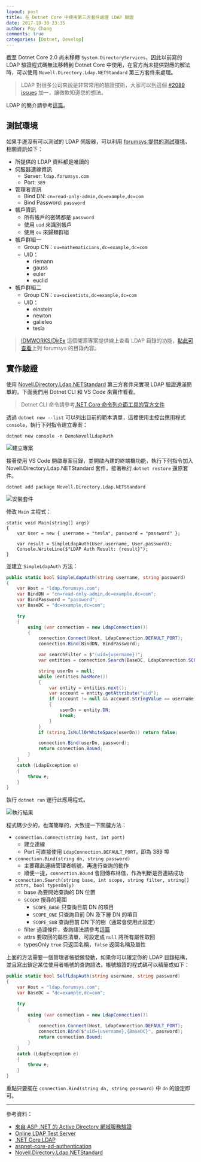 ```yaml
---
layout: post
title: 在 Dotnet Core 中使用第三方套件處理 LDAP 驗證
date: 2017-10-30 23:35
author: Poy Chang
comments: true
categories: [Dotnet, Develop]
---
```

截至 Dotnet Core 2.0 尚未移轉 `System.DirectoryServices`，因此以前寫的 LDAP 驗證程式碼無法移轉到 Dotnet Core 中使用，在官方尚未提供對應的解法時，可以使用 `Novell.Directory.Ldap.NETStandard` 第三方套件來處理。

>LDAP 對很多公司來說是非常常用的驗證技術，大家可以到這個 [#2089 issues](https://github.com/dotnet/corefx/issues/2089) 加一，讓微軟知道您的想法。

LDAP 的簡介請參考[這篇](/ldap-introduction/)。

## 測試環境

如果手邊沒有可以測試的 LDAP 伺服器，可以利用 [forumsys 提供的測試環境](http://www.forumsys.com/tutorials/integration-how-to/ldap/online-ldap-test-server/)，相關資訊如下：

* 所提供的 LDAP 資料都是唯讀的
* 伺服器連線資訊
	* Server: `ldap.forumsys.com`  
	* Port: `389`
* 管理者資訊
	* Bind DN: `cn=read-only-admin,dc=example,dc=com`
	* Bind Password: `password`
* 帳戶資訊
	* 所有帳戶的密碼都是 `password`
	* 使用 `uid` 來識別帳戶
	* 使用 `ou` 來歸類群組
* 帳戶群組一
	* Group CN：`ou=mathematicians,dc=example,dc=com`
	* UID：
		* riemann
		* gauss
		* euler
		* euclid
* 帳戶群組二
	* Group CN：`ou=scientists,dc=example,dc=com`
	* UID：
		* einstein
		* newton
		* galieleo
		* tesla

>[IDMWORKS/DirEx](https://github.com/IDMWORKS/DirEx) 這個開源專案提供線上查看 LDAP 目錄的功能，[點此可查看](https://direx.azurewebsites.net/home/connect?host=ldap.virginia.edu&port=389&baseDn=o=University)上列 forumsys 的目錄內容。

## 實作驗證

使用 [Novell.Directory.Ldap.NETStandard](https://github.com/dsbenghe/Novell.Directory.Ldap.NETStandard) 第三方套件來實現 LDAP 驗證還滿簡單的，下面我們用 Dotnet CLI 和 VS Code 來實作看看。

>Dotnet CLI 命令請參考[.NET Core 命令列介面工具的官方文件](https://docs.microsoft.com/zh-tw/dotnet/core/tools/?tabs=netcore2x)

透過 `dotnet new --list` 可以列出目前的範本清單，這裡使用主控台應用程式 `console`，執行下列指令建立專案：

```
dotnet new console -n DemoNovellLdapAuth
```

![建立專案](https://i.imgur.com/goduskI.png)

接著使用 VS Code 開啟專案目錄，並開啟內建的終端機功能，執行下列指令加入 Novell.Directory.Ldap.NETStandard 套件，接著執行 `dotnet restore` 還原套件。

```
dotnet add package Novell.Directory.Ldap.NETStandard
```

![安裝套件](https://i.imgur.com/4Oz3vdm.png)

修改 `Main` 主程式：

```scharp
static void Main(string[] args)
{
    var User = new { username = "tesla", password = "password" };

    var result = SimpleLdapAuth(User.username, User.password);
    Console.WriteLine($"LDAP Auth Result: {result}");
}
```

並建立 `SimpleLdapAuth` 方法：

```csharp
public static bool SimpleLdapAuth(string username, string password)
{
    var Host = "ldap.forumsys.com";
    var BindDN = "cn=read-only-admin,dc=example,dc=com";
    var BindPassword = "password";
    var BaseDC = "dc=example,dc=com";

    try
    {
        using (var connection = new LdapConnection())
        {
            connection.Connect(Host, LdapConnection.DEFAULT_PORT);
            connection.Bind(BindDN, BindPassword);

            var searchFilter = $"(uid={username})";
            var entities = connection.Search(BaseDC, LdapConnection.SCOPE_SUB, searchFilter, null, false);

            string userDn = null;
            while (entities.hasMore())
            {
                var entity = entities.next();
                var account = entity.getAttribute("uid");
                if (account != null && account.StringValue == username)
                {
                    userDn = entity.DN;
                    break;
                }
            }
            if (string.IsNullOrWhiteSpace(userDn)) return false;

            connection.Bind(userDn, password);
            return connection.Bound;
        }
    }
    catch (LdapException e)
    {
        throw e;
    }
}
```

執行 `dotnet run` 運行此應用程式。

![執行結果](https://i.imgur.com/tsmCf8a.png)

程式碼少少的，也滿簡單的，大致提一下關鍵方法：

* `connection.Connect(string host, int port)`
	* 建立連線
	* Port 可直接使用 `LdapConnection.DEFAULT_PORT`，即為 389 埠
* `connection.Bind(string dn, string password)`
	* 主要藉此連結管理者帳號，再進行查詢的動作
	* 順便一提，`connection.Bound` 會回傳布林值，作為判斷是否連結成功
* `connection.Search(string base, int scope, string filter, string[] attrs, bool typesOnly)`
	* base 為要開始查詢的 DN 位置
	* scope 搜尋的範圍
		* `SCOPE_BASE` 只查詢目前 DN 的項目
		* `SCOPE_ONE` 只查詢目前 DN 及下層 DN 的項目 
		* `SCOPE_SUB` 查詢目前 DN 下的樹（通常會使用此設定）
	* filter 過濾條件，查詢語法請參考[這篇](/ldap-introduction/)
	* attrs 要取回的屬性清單，可設定成 `null` 將所有屬性取回
	* typesOnly `true` 只返回名稱，`false` 返回名稱及屬性

上面的方法需要一個管理者帳號做發動，如果你可以確定你的 LDAP 目錄結構，並且寫出鎖定某位使用者帳號的查詢語法，帳號驗證的程式碼可以精簡成如下：

```csharp
public static bool SelfLdapAuth(string username, string password)
{
    var Host = "ldap.forumsys.com";
    var BaseDC = "dc=example,dc=com";

    try
    {
        using (var connection = new LdapConnection())
        {
            connection.Connect(Host, LdapConnection.DEFAULT_PORT);
            connection.Bind($"uid={username},{BaseDC}", password);
            return connection.Bound;
        }
    }
    catch (LdapException e)
    {
        throw e;
    }
}
```

重點只要擺在 `connection.Bind(string dn, string password)` 中 `dn` 的設定即可。

----------

參考資料：

* [來自 ASP .NET 的 Active Directory 網域服務驗證](http://msdn.microsoft.com/zh-tw/library/ms180890.aspx)
* [Online LDAP Test Server](http://www.forumsys.com/tutorials/integration-how-to/ldap/online-ldap-test-server/)
* [.NET Core LDAP](https://long2know.com/2017/06/net-core-ldap/)
* [aspnet-core-ad-authentication](https://github.com/chsword/aspnet-core-ad-authentication)
* [Novell.Directory.Ldap.NETStandard](https://github.com/dsbenghe/Novell.Directory.Ldap.NETStandard)
